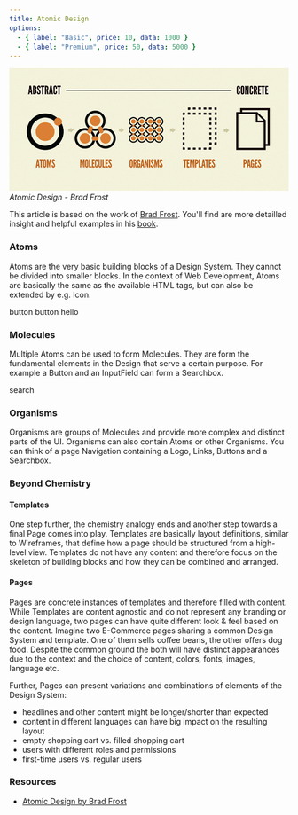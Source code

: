 ```yaml
---
title: Atomic Design
options:
  - { label: "Basic", price: 10, data: 1000 }
  - { label: "Premium", price: 50, data: 5000 }
---
```


![atomic design overview](atomic-design-abstract-concrete.png "abstract to concrete")
_Atomic Design - Brad Frost_

This article is based on the work of [Brad Frost](https://atomicdesign.bradfrost.com/). You'll find are more detailled insight and helpful examples in his [book](https://atomicdesign.bradfrost.com/).

### Atoms

Atoms are the very basic building blocks of a Design System. They cannot be divided into smaller blocks. In the context of Web Development, Atoms are basically the same as the available HTML tags, but can also be extended by e.g. Icon.

<div class="bg-gray-100 rounded-lg p-4 grid gap-4 grid-rows-2 grid-flow-col">
<my-button>button</my-button>
<my-button type="secondary">button</my-button>
<text-field placeholder="Password" type="password">hello</text-field>
<text-field placeholder="123" type="number"></text-field>
<toggle></toggle>
</div>

### Molecules

Multiple Atoms can be used to form Molecules. They are form the fundamental elements in the Design that serve a certain purpose. For example a Button and an InputField can form a Searchbox.

<div class="bg-gray-100 rounded-lg p-4 grid gap-4 grid-rows-1 grid-flow-col">
<div>
<text-field type="text" placeholder="How to sell..."></text-field>
<my-button class="-ml-3 rounded-l-none">search</my-button>
</div>
<card class="h-32" title="Some clickable Card" link=""></card>
</div>

### Organisms

Organisms are groups of Molecules and provide more complex and distinct parts of the UI. Organisms can also contain Atoms or other Organisms. You can think of a page Navigation containing a Logo, Links, Buttons and a Searchbox.

<div class="bg-gray-100 p-4 rounded-lg ">
<signup-form :options="options"></signup-form>
</div>

### Beyond Chemistry

#### Templates

One step further, the chemistry analogy ends and another step towards a final Page comes into play. Templates are basically layout definitions, similar to Wireframes, that define how a page should be structured from a high-level view. Templates do not have any content and therefore focus on the skeleton of building blocks and how they can be combined and arranged.

#### Pages

Pages are concrete instances of templates and therefore filled with content. While Templates are content agnostic and do not represent any branding or design language, two pages can have quite different look & feel based on the content. Imagine two E-Commerce pages sharing a common Design System and template. One of them sells coffee beans, the other offers dog food. Despite the common ground the both will have distinct appearances due to the context and the choice of content, colors, fonts, images, language etc.

Further, Pages can present variations and combinations of elements of the Design System:

- headlines and other content might be longer/shorter than expected
- content in different languages can have big impact on the resulting layout
- empty shopping cart vs. filled shopping cart
- users with different roles and permissions
- first-time users vs. regular users

### Resources

- [Atomic Design by Brad Frost](https://atomicdesign.bradfrost.com/table-of-contents/)
